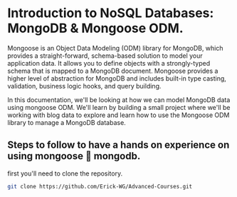 # Introduction to NoSQL Databases: MongoDB & Mongoose ODM.

Mongoose is an Object Data Modeling (ODM) library for MongoDB, which provides a straight-forward, schema-based solution to model your application data. It allows you to define objects with a strongly-typed schema that is mapped to a MongoDB document. Mongoose provides a higher level of abstraction for MongoDB and includes built-in type casting, validation, business logic hooks, and query building.

In this documentation, we'll be looking at how we can model MongoDB data using mongoose ODM. We'll learn by building a small project where we'll be working with blog data to explore and learn how to use the Mongoose ODM library to manage a MongoDB database.

## Steps to follow to have a hands on experience on using mongoose 🤝 mongodb.

first you'll need to clone the repository.

```bash
git clone https://github.com/Erick-WG/Advanced-Courses.git
```
